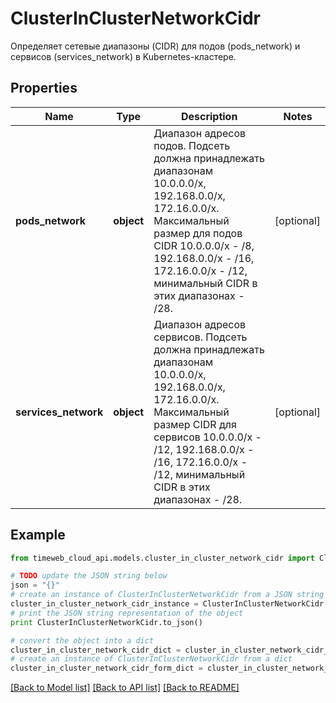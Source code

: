 # ClusterInClusterNetworkCidr

Определяет сетевые диапазоны (CIDR) для подов (pods_network) и сервисов (services_network) в Kubernetes-кластере.

## Properties
Name | Type | Description | Notes
------------ | ------------- | ------------- | -------------
**pods_network** | **object** | Диапазон адресов подов. Подсеть должна принадлежать диапазонам 10.0.0.0/x, 192.168.0.0/x, 172.16.0.0/x. Максимальный размер для подов CIDR 10.0.0.0/x - /8, 192.168.0.0/x - /16, 172.16.0.0/x - /12, минимальный CIDR в этих диапазонах - /28. | [optional] 
**services_network** | **object** | Диапазон адресов сервисов. Подсеть должна принадлежать диапазонам 10.0.0.0/x, 192.168.0.0/x, 172.16.0.0/x. Максимальный размер CIDR для сервисов 10.0.0.0/x - /12, 192.168.0.0/x - /16, 172.16.0.0/x - /12, минимальный CIDR в этих диапазонах - /28. | [optional] 

## Example

```python
from timeweb_cloud_api.models.cluster_in_cluster_network_cidr import ClusterInClusterNetworkCidr

# TODO update the JSON string below
json = "{}"
# create an instance of ClusterInClusterNetworkCidr from a JSON string
cluster_in_cluster_network_cidr_instance = ClusterInClusterNetworkCidr.from_json(json)
# print the JSON string representation of the object
print ClusterInClusterNetworkCidr.to_json()

# convert the object into a dict
cluster_in_cluster_network_cidr_dict = cluster_in_cluster_network_cidr_instance.to_dict()
# create an instance of ClusterInClusterNetworkCidr from a dict
cluster_in_cluster_network_cidr_form_dict = cluster_in_cluster_network_cidr.from_dict(cluster_in_cluster_network_cidr_dict)
```
[[Back to Model list]](../README.md#documentation-for-models) [[Back to API list]](../README.md#documentation-for-api-endpoints) [[Back to README]](../README.md)


